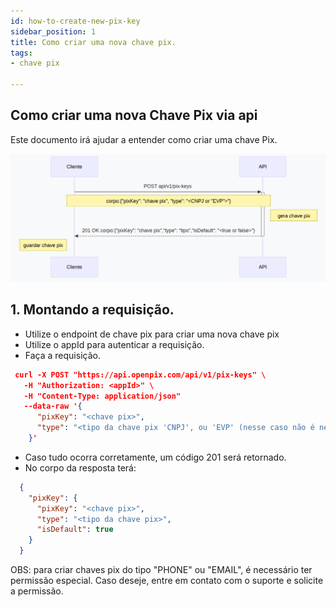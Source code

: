 ```yaml
---
id: how-to-create-new-pix-key
sidebar_position: 1
title: Como criar uma nova chave pix.
tags:
- chave pix

---
```


## Como criar uma nova Chave Pix via api

Este documento irá ajudar a entender como criar uma chave Pix.

![fluxograma sequencial com cria uma chave pix](./__assets__/sequenceDiagrama_create_pix_key.png)

## 1. Montando a requisição.
  * Utilize o endpoint de chave pix para criar uma nova chave pix
  * Utilize o appId para autenticar a requisição.
  * Faça a requisição.
  ```JSON
   curl -X POST "https://api.openpix.com/api/v1/pix-keys" \
     -H "Authorization: <appId>" \
     -H "Content-Type: application/json" 
     --data-raw '{
        "pixKey": "<chave pix>",
        "type": "<tipo da chave pix 'CNPJ', ou 'EVP' (nesse caso não é nescessário enviar a chave pix, visto que será uma chave aleatória)>"
      }'
  ```

  * Caso tudo ocorra corretamente, um código 201 será retornado.
  * No corpo da resposta terá:
  ```JSON
    {
      "pixKey": {
        "pixKey": "<chave pix>",
        "type": "<tipo da chave pix>",
        "isDefault": true
      }
    }
  ```

OBS: para criar chaves pix do tipo "PHONE" ou "EMAIL", é necessário ter permissão especial. 
Caso deseje, entre em contato com o suporte e solicite a permissão.

